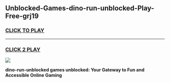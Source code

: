 
## Unblocked-Games-dino-run-unblocked-Play-Free-grj19
<h3>
<a href="https://premium76.site?title=dino-run-unblocked&ref=12A">CLICK TO PLAY</a></h3>
<hr>

<h3>
<a href="https://premium76.site?title=dino-run-unblocked&ref=12A">CLICK 2 PLAY</a>
  
</h3>

<a href="https://premium76.site?title=dino-run-unblocked&ref=12A"><img src="https://clearcache.store/games.png"></a>


**dino-run-unblocked games unblocked: Your Gateway to Fun and Accessible Online Gaming**
